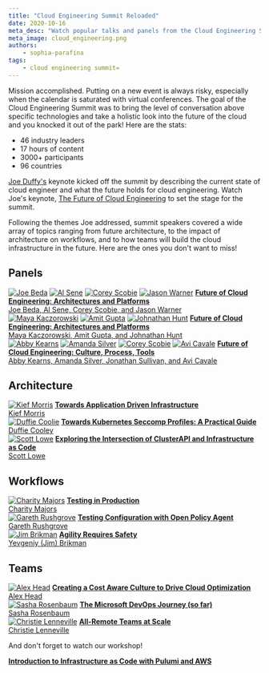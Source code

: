 ```yaml
---
title: "Cloud Engineering Summit Reloaded"
date: 2020-10-16
meta_desc: "Watch popular talks and panels from the Cloud Engineering Summit."
meta_image: cloud_engineering.png
authors:
    - sophia-parafina
tags:
    - cloud engineering summit=
---
```


Mission accomplished. Putting on a new event is always risky, especially when the calendar is saturated with virtual conferences. The goal of the Cloud Engineering Summit was to bring the level of conversation above specific technologies and take a holistic look into the future of the cloud and you knocked it out of the park! Here are the stats:

- 46 industry leaders
- 17 hours of content
- 3000+ participants
- 96 countries

<!--more-->

[Joe Duffy's](https://twitter.com/funcofjoe) keynote kicked off the summit by describing the current state of cloud engineer and what the future holds for cloud engineering. Watch Joe's keynote, [The Future of Cloud Engineering](https://cloudengineering.heysummit.com/talks/welcome-keynote/) to set the stage for the summit.

Following the themes Joe addressed, summit speakers covered a wide array of topics ranging from future architecture, to the impact of architecture on workflows, and to how teams will build the cloud infrastructure in the future. Here are the ones you don't want to miss!

## Panels

<div class="flex flex-col md:flex-row md:flex-wrap items-center justify-left">
    <a href="https://twitter.com/jbeda"><img src="joe-beda.jpeg" alt="Joe Beda" class="h-16 md:mx-4 my-4"></a>
    <a href="https://twitter.com/asene"><img src="al-sene.jpg" alt="Al Sene" class="h-16 md:mx-4 my-4"></a>
    <a href="https://twitter.com/cscobie"><img src="corey-scobie.jpeg" alt="Corey Scobie" class="h-16 md:mx-4 my-4"></a>
    <a href="https://twitter.com/jasoncwarner"><img src="jason-warner.jpg" alt="Jason Warner" class="h-16 md:mx-4 my-4"></a>
    <a href="https://cloudengineering.heysummit.com/talks/future-of-cloud-engineering-panel-1/"><b>Future of Cloud Engineering: Architectures and Platforms</b><br>Joe Beda, Al Sene, Corey Scobie, and Jason Warner</a>
</div>

<div class="flex flex-col md:flex-row md:flex-wrap items-center justify-left">
    <a href="https://twitter.com/MayaKaczorowski"><img src="maya-kaczorowski.jpeg" alt="Maya Kaczorowski" class="h-16 md:mx-4 my-4"></a>
    <a href="https://twitter.com/amitgupta1"><img src="amit-gupta.jpeg" alt="Amit Gupta" class="h-16 md:mx-4 my-4"></a>
    <a href="https://twitter.com/jhuntsecurity"><img src="jonathon-hunt.jpg" alt="Johnathan Hunt" class="h-16 md:mx-4 my-4"></a>
    <a href="https://cloudengineering.heysummit.com/talks/future-of-cloud-engineering-security-and-policy/"><b>Future of Cloud Engineering: Architectures and Platforms</b><br>Maya Kaczorowski, Amit Gupta, and Johnathan Hunt</a>
</div>

<div class="flex flex-col md:flex-row md:flex-wrap items-center justify-left">
    <a href="https://twitter.com/ab415"><img src="abby-kearns.jpeg" alt="Abby Kearns" class="h-16 md:mx-4 my-4"></a>
    <a href="https://twitter.com/amandaksilver"><img src="amanda-silver.jpg" alt="Amanda Silver" class="h-16 md:mx-4 my-4"></a>
    <a href="https://twitter.com/saturnspike"><img src="jonathon-sullivan.png" alt="Corey Scobie" class="h-16 md:mx-4 my-4"></a>
    <a href="https://twitter.com/avinci"><img src="avi-cavale.jpeg" alt="Avi Cavale" class="h-16 md:mx-4 my-4"></a>
    <a href="https://cloudengineering.heysummit.com/talks/future-of-cloud-engineering-culture-process-tools/"><b>Future of Cloud Engineering: Culture, Process, Tools</b><br>Abby Kearns, Amanda Silver, Jonathan Sullivan, and Avi Cavale</a>
</div>

## Architecture

<div class="flex flex-col md:flex-row md:flex-wrap items-center justify-left">
    <a href="https://twitter.com/kief"><img src="kief-morris.jpeg" alt="Kief Morris" class="h-16 md:mx-4 my-4"></a>
    <a href="https://cloudengineering.heysummit.com/talks/application-driven-infrastructure/"><b>Towards Application Driven Infrastructure</b><br>Kief Morris</a>
</div>

<div class="flex flex-col md:flex-row md:flex-wrap items-center justify-left">
    <a href="https://twitter.com/mauilion"><img src="duffie-coolie.jpg" alt="Duffie Coolie" class="h-16 md:mx-4 my-4"></a>
    <a href="https://cloudengineering.heysummit.com/talks/kubernetes-seccomp-profiles-a-practical-guide/"><b>Towards Kubernetes Seccomp Profiles: A Practical Guide</b><br>Duffie Cooley</a>
</div>

<div class="flex flex-col md:flex-row md:flex-wrap items-center justify-left">
    <a href="https://twitter.com/scott_lowe"><img src="scott-lowe.jpg" alt="Scott Lowe" class="h-16 md:mx-4 my-4"></a>
    <a href="https://cloudengineering.heysummit.com/talks/exploring-the-intersection-of-clusterapi-and-infrastructure-as-code/"><b>Exploring the Intersection of ClusterAPI and Infrastructure as Code</b><br>Scott Lowe</a>
</div>

## Workflows

<div class="flex flex-col md:flex-row md:flex-wrap items-center justify-left">
    <a href="https://twitter.com/mipsytipsy"><img src="charity-majors.jpg" alt="Charity Majors" class="h-16 md:mx-4 my-4"></a>
    <a href="https://cloudengineering.heysummit.com/talks/testing-in-production/"><b>Testing in Production</b><br>Charity Majors</a>
</div>

<div class="flex flex-col md:flex-row md:flex-wrap items-center justify-left">
    <a href="https://twitter.com/garethr"><img src="gareth-rushgrove.jpeg" alt="Gareth Rushgrove" class="h-16 md:mx-4 my-4"></a>
    <a href="https://cloudengineering.heysummit.com/talks/testing-configuration-with-open-policy-agent/"><b>Testing Configuration with Open Policy Agent</b><br>Gareth Rushgrove</a>
</div>

<div class="flex flex-col md:flex-row md:flex-wrap items-center justify-left">
    <a href="https://twitter.com/brikis98"><img src="jim-brikman.jpeg" alt="Jim Brikman" class="h-16 md:mx-4 my-4"></a>
    <a href="https://cloudengineering.heysummit.com/talks/agility-requires-safety/"><b>Agility Requires Safety</b><br>Yevgeniy (Jim) Brikman</a>
</div>

## Teams

<div class="flex flex-col md:flex-row md:flex-wrap items-center justify-left">
    <a href="https://twitter.com/A_HeadofTweets"><img src="alex-head.png" alt="Alex Head" class="h-16 md:mx-4 my-4"></a>
    <a href="https://cloudengineering.heysummit.com/talks/creating-a-cost-culture-to-avoid-expensive-cloud-migration-mistakes"><b>Creating a Cost Aware Culture to Drive Cloud Optimization</b><br>Alex Head</a>
</div>

<div class="flex flex-col md:flex-row md:flex-wrap items-center justify-left">
    <a href="https://twitter.com/DivineOps"><img src="sasha-rosenbaum.jpg" alt="Sasha Rosenbaum" class="h-16 md:mx-4 my-4"></a>
    <a href="https://cloudengineering.heysummit.com/talks/the-microsoft-devops-journey-so-far/"><b>The Microsoft DevOps Journey (so far)</b><br>Sasha Rosenbaum</a>
</div>

<div class="flex flex-col md:flex-row md:flex-wrap items-center justify-left">
    <a href="https://twitter.com/clenneville"><img src="christie-lenneville.jpg" alt="Christie Lenneville" class="h-16 md:mx-4 my-4"></a>
    <a href="https://cloudengineering.heysummit.com/talks/designing-for-remote-teams/"><b>All-Remote Teams at Scale</b><br>Christie Lenneville</a>
</div>

And don't forget to watch our workshop!

[**Introduction to Infrastructure as Code with Pulumi and AWS**](https://cloudengineering.heysummit.com/talks/introduction-to-infrastructure-as-code/)
